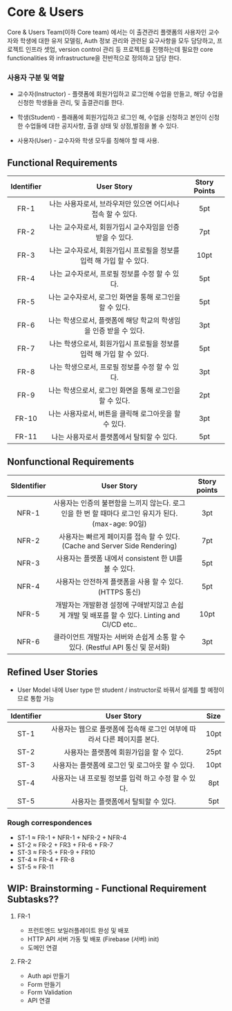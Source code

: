 # Core & Users

Core & Users Team(이하 Core team) 에서는 이 출견관리 플랫폼의 사용자인 교수자와 학생에 대한 유저 모델링, Auth 정보 관리와 관련된 요구사항을 모두 담당하고, 프로젝트 인프라 셋업, version control 관리 등 프로젝트를 진행하는데 필요한 core functionalities 와 infrastructure을 전반적으로 정의하고 담당 한다.  

### 사용자 구분 및 역할

- 교수자(Instructor)  - 플랫폼에 회원가입하고 로그인해 수업을 만들고, 해당 수업을 신청한 학생들을 관리, 및 출결관리를 한다.
- 학생(Student) - 플래폼에 회원가입하고 로그인 해, 수업을 신청하고 본인이 신청한 수업들에 대한 공지사항, 출결 상태 및 상점,벌점을 볼 수 있다.

- 사용자(User) - 교수자와 학생 모두를 칭해야 할 때 사용.

## Functional Requirements

|Identifier|User Story|Story Points|
|:--:|:--:|:--:|
|FR-1|나는 사용자로서, 브라우저만 있으면 어디서나 접속 할 수 있다. |5pt|
|FR-2| 나는 교수자로서, 회원가입시 교수자임을 인증 받을 수 있다. |7pt|
|FR-3|나는 교수자로서, 회원가입시 프로필을 정보를 입력 해 가입 할 수 있다.|10pt|
|FR-4| 나는 교수자로서, 프로필 정보를 수정 할 수 있다. |5pt|
|    FR-5    |나는 교수자로서, 로그인 화면을 통해 로그인을 할 수 있다.|5pt|
|FR-6| 나는 학생으로서, 플랫폼에 해당 학교의 학생임을 인증 받을 수 있다. |3pt|
|    FR-7    | 나는 학생으로서, 회원가입시 프로필을 정보를 입력 해 가입 할 수 있다. |5pt|
|FR-8| 나는 학생으로서, 프로필 정보를 수정 할 수 있다. |3pt|
|FR-9|   나는 학생으로서, 로그인 화면을 통해 로그인을 할 수 있다.   |2pt|
|   FR-10    | 나는 사용자로서, 버튼을 클릭해 로그아웃을 할 수 있다. |3pt|
|   FR-11    | 나는 사용자로서 플랫폼에서 탈퇴할 수 있다. |5pt|





## Nonfunctional Requirements

|SIdentifier|User Story|Story points|
|:--:|:--:|:--:|
|NFR-1|사용자는 인증의 불편함을 느끼지 않는다. 로그인을 한 번 할 때마다 로그인 유지가 된다. (max-age: 90일)  |3pt|
|NFR-2|사용자는 빠르게 페이지를 접속 할 수 있다. (Cache and Server Side Rendering)  |7pt|
|NFR-3| 사용자는 플랫폼 내에서 consistent 한 UI를 볼 수 있다. |5pt|
|NFR-4| 사용자는 안전하게 플랫폼을 사용 할 수 있다. (HTTPS 통신) |5pt|
|NFR-5| 개발자는 개발환경 설정에 구애받지않고 손쉽게 개발 및 배포를 할 수 있다. Linting and CI/CD etc.. |10pt|
|NFR-6| 클라이언트 개발자는 서버와 손쉽게 소통 할 수 있다. (Restful API 통신 및 문서화) |3pt|



## Refined User Stories

- User Model 내에 User type 만 student / instructor로 바꿔서 설계를 할 예정이므로 통합 가능 

|Identifier|User Story|Size|
|:--:|:--:|:--:|
|ST-1|사용자는 웹으로 플랫폼에 접속해  로그인 여부에 따라서 다른 페이지를 본다.|10pt|
|ST-2|사용자는 플랫폼에 회원가입을 할 수 있다.|25pt|
|ST-3|사용자는  플랫폼에 로그인 및 로그아웃 할 수 있다.|10pt|
|ST-4|사용자는 내 프로필 정보를 입력 하고 수정 할 수 있다.|8pt|
|ST-5|사용자는 플랫폼에서 탈퇴할 수 있다.|5pt|

### Rough correspondences

* ST-1 ≈ FR-1 + NFR-1 + NFR-2 + NFR-4
* ST-2 ≈ FR-2 + FR3 + FR-6 + FR-7
* ST-3 ≈ FR-5 + FR-9 + FR10
* ST-4 ≈ FR-4 + FR-8
* ST-5 ≈ FR-11







## WIP: Brainstorming - Functional Requirement Subtasks??

1. FR-1
   - 프런트엔드 보일러플레이트 완성 및 배포
   - HTTP API 서버 가동 및 배포 (Firebase (서버) init)
   - 도메인 연결

2. FR-2
   - Auth api 만들기
   - Form 만들기
   - Form Validation
   - API 연결

